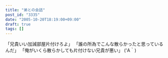 ```yaml
---
title: "弟との会話"
post_id: "3335"
date: "2005-10-20T18:19:00+09:00"
draft: true
tags: []
---
```



「兄貴いい加減部屋片付けろよ」 「誰の所為でこんな散らかったと思っているんだ」 「俺がいくら散らかしても片付けない兄貴が悪い」 ('A｀)
